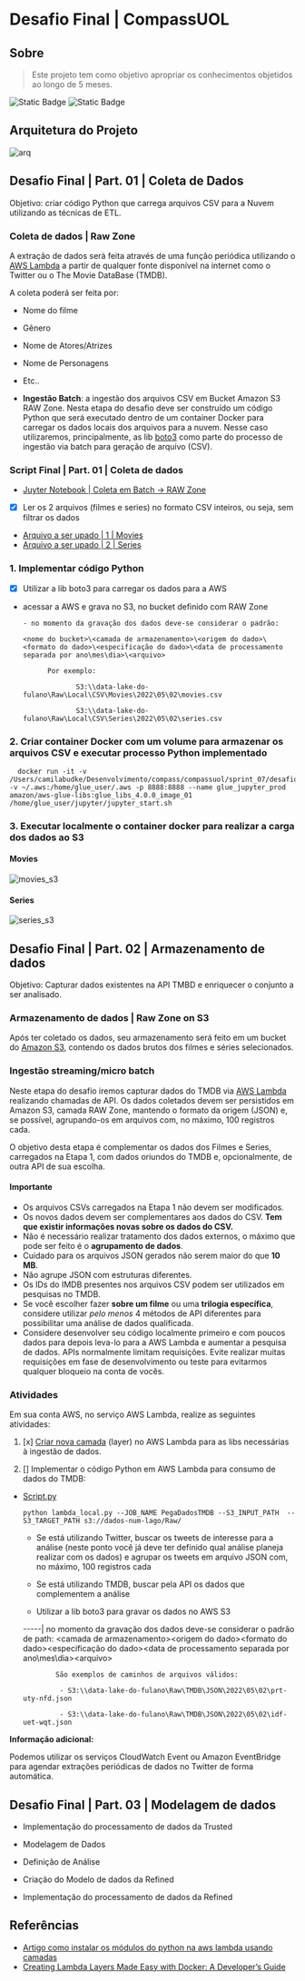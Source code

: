 # Desafio Final | CompassUOL

## Sobre

> Este projeto tem como objetivo apropriar os conhecimentos objetidos ao longo de 5 meses.

![Static Badge](https://img.shields.io/badge/Tema-Filmes_e_S%C3%A9ries-e0913e)
![Static Badge](https://img.shields.io/badge/Categoria-A%C3%A7%C3%A3o_e_Aventura-ffd966)

## Arquitetura do Projeto

![arq](./img/arq-projeto.png)


## Desafio Final | Part. 01 | Coleta de Dados 

Objetivo: criar código Python que carrega arquivos CSV para a Nuvem utilizando as técnicas de ETL.

### Coleta de dados | Raw Zone

A extração de dados será feita através de uma função periódica utilizando o [AWS Lambda](https://us-east-1.console.aws.amazon.com/lambda/home?region=us-east-1#/functions) a partir de qualquer fonte disponível na internet como o Twitter ou o The Movie DataBase (TMDB).

A coleta poderá ser feita por:

- Nome do filme
- Gênero
- Nome de Atores/Atrizes
- Nome de Personagens
- Etc..

- **Ingestão Batch**: a ingestão dos arquivos CSV em Bucket Amazon S3 RAW Zone. Nesta etapa do desafio deve ser construído um código Python que será executado dentro de um container Docker para carregar os dados locais dos arquivos para a nuvem. Nesse caso utilizaremos, principalmente, as lib [boto3](https://boto3.amazonaws.com/v1/documentation/api/latest/guide/session.html#session) como parte do processo de ingestão via batch para geração de arquivo (CSV).


### Script Final | Part. 01 | Coleta de dados

- [Juyter Notebook | Coleta em Batch -> RAW Zone](/compass/compassuol/sprint_07/desafio_01/ingestao_batch.ipynb)

- [x] Ler os 2 arquivos (filmes e series) no formato CSV inteiros, ou seja, sem filtrar os dados

- [Arquivo a ser upado | 1 | Movies](./movies.csv)
- [Arquivo a ser upado | 2 | Series](./series.csv)

### 1. Implementar código Python

- [x] Utilizar a lib boto3 para carregar os dados para a AWS

- acessar a AWS e grava no S3, no bucket definido com RAW Zone

      - no momento da gravação dos dados deve-se considerar o padrão: 
      
      <nome do bucket>\<camada de armazenamento>\<origem do dado>\<formato do dado>\<especificação do dado>\<data de processamento separada por ano\mes\dia>\<arquivo>

            Por exemplo:

                   S3:\\data-lake-do-fulano\Raw\Local\CSV\Movies\2022\05\02\movies.csv

                   S3:\\data-lake-do-fulano\Raw\Local\CSV\Series\2022\05\02\series.csv


### 2. Criar container Docker com um volume para armazenar os arquivos CSV e executar processo Python implementado

      docker run -it -v /Users/camilabudke/Desenvolvimento/compass/compassuol/sprint_07/desafio_01:/home/glue_user/ -v ~/.aws:/home/glue_user/.aws -p 8888:8888 --name glue_jupyter_prod amazon/aws-glue-libs:glue_libs_4.0.0_image_01 /home/glue_user/jupyter/jupyter_start.sh

### 3. Executar localmente o container docker para realizar a carga dos dados ao S3

#### Movies

![movies_s3](./img/movies.png)

#### Series

![series_s3](./img/series.png)


## Desafio Final | Part. 02 | Armazenamento de dados

Objetivo: Capturar dados existentes na API TMBD e enriquecer o conjunto a ser analisado. 

### Armazenamento de dados | Raw Zone on S3

Após ter coletado os dados, seu armazenamento será feito em um bucket do [Amazon S3](https://s3.console.aws.amazon.com/s3/buckets?region=us-east-1), contendo os dados brutos dos filmes e séries selecionados. 

### Ingestão streaming/micro batch

Neste etapa do desafio iremos capturar dados do TMDB via [AWS Lambda](https://us-east-1.console.aws.amazon.com/lambda/home?region=us-east-1#/functions) realizando chamadas de API. Os dados coletados devem ser persistidos em Amazon S3, camada RAW Zone, mantendo o formato da origem (JSON) e, se possível, agrupando-os em arquivos com, no máximo, 100 registros cada.

O objetivo desta etapa é complementar os dados dos Filmes e Series, carregados na Etapa 1, com dados oriundos do TMDB e, opcionalmente, de outra API de sua escolha.

#### Importante

- Os arquivos CSVs carregados na Etapa 1 não devem ser modificados.
- Os novos dados devem ser complementares aos dados do CSV. **Tem que existir informações novas sobre os dados do CSV.**
- Não é necessário realizar tratamento dos dados externos, o máximo que pode ser feito é o **agrupamento de dados**.
- Cuidado para os arquivos JSON gerados não serem maior do que **10 MB**.
- Não agrupe JSON com estruturas diferentes.
- Os IDs do IMDB presentes nos arquivos CSV podem ser utilizados em pesquisas no TMDB.
- Se você escolher fazer **sobre um filme** ou uma **trilogia específica**, considere utilizar *pelo menos* 4 métodos de API diferentes para possibilitar uma análise de dados qualificada.
- Considere desenvolver seu código localmente primeiro e com poucos dados para depois leva-lo para a AWS Lambda e aumentar a pesquisa de dados. APIs normalmente limitam requisições. Evite realizar muitas requisições em fase de desenvolvimento ou teste para evitarmos qualquer bloqueio na conta de vocês.

### Atividades

Em sua conta AWS, no serviço AWS Lambda, realize as seguintes atividades:

1. [x] [Criar nova camada]() (layer) no AWS Lambda para as libs necessárias à ingestão de dados.

2. [] Implementar o código Python em AWS Lambda para consumo de dados do TMDB:

- [Script.py](./lambda-function.py)

      python lambda_local.py --JOB_NAME PegaDadosTMDB --S3_INPUT_PATH  --S3_TARGET_PATH s3://dados-num-lago/Raw/

   - Se está utilizando Twitter, buscar os tweets de interesse para a análise (neste ponto você já deve ter definido qual análise planeja realizar com os dados) e agrupar os tweets em arquivo JSON com, no máximo, 100 registros cada

   - Se está utilizando TMDB,  buscar pela API os dados que complementem a análise

   - Utilizar a lib boto3 para gravar os dados no AWS S3

    -----| no momento da gravação dos dados deve-se considerar o padrão de path: <nome do bucket>\<camada de armazenamento>\<origem do dado>\<formato do dado>\<especificação do dado>\<data de processamento separada por ano\mes\dia>\<arquivo>

              São exemplos de caminhos de arquivos válidos:

               - S3:\\data-lake-do-fulano\Raw\TMDB\JSON\2022\05\02\prt-uty-nfd.json

               - S3:\\data-lake-do-fulano\Raw\TMDB\JSON\2022\05\02\idf-uet-wqt.json



**Informação adicional:**

Podemos utilizar os serviços  CloudWatch Event ou Amazon EventBridge para agendar extrações periódicas de dados no Twitter de forma automática.

## Desafio Final | Part. 03 | Modelagem de dados

- Implementação do processamento de dados da Trusted

- Modelagem de Dados

- Definição de Análise

- Criação do Modelo de dados da Refined

- Implementação do processamento de dados da Refined

## Referências

- [Artigo como instalar os módulos do python na aws lambda usando camadas](https://satellasoft.com/artigo/aws/como-instalar-modulos-do-python-na-aws-lambda-usando-camadas)
- [Creating Lambda Layers Made Easy with Docker: A Developer’s Guide](https://medium.com/simform-engineering/creating-lambda-layers-made-easy-with-docker-a-developers-guide-3bcfcf32d7c3)